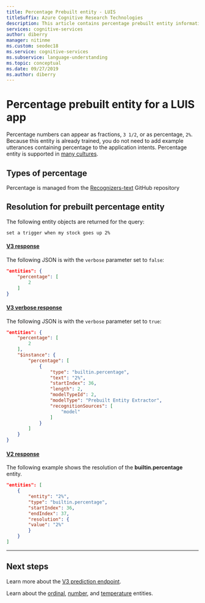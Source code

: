 ```yaml
---
title: Percentage Prebuilt entity - LUIS
titleSuffix: Azure Cognitive Research Technologies
description: This article contains percentage prebuilt entity information in Language Understanding (LUIS).
services: cognitive-services
author: diberry
manager: nitinme
ms.custom: seodec18
ms.service: cognitive-services
ms.subservice: language-understanding
ms.topic: conceptual
ms.date: 09/27/2019
ms.author: diberry
---
```


# Percentage prebuilt entity for a LUIS app
Percentage numbers can appear as fractions, `3 1/2`, or as percentage, `2%`. Because this entity is already trained, you do not need to add example utterances containing percentage to the application intents. Percentage entity is supported in [many cultures](luis-reference-prebuilt-entities.md). 

## Types of percentage
Percentage is managed from the [Recognizers-text](https://github.com/Microsoft/Recognizers-Text/blob/master/Patterns/English/English-Numbers.yaml#L114) GitHub repository

## Resolution for prebuilt percentage entity

The following entity objects are returned for the query:

`set a trigger when my stock goes up 2%`

#### [V3 response](#tab/V3)

The following JSON is with the `verbose` parameter set to `false`:

```json
"entities": {
    "percentage": [
        2
    ]
}
```
#### [V3 verbose response](#tab/V3-verbose)
The following JSON is with the `verbose` parameter set to `true`:

```json
"entities": {
    "percentage": [
        2
    ],
    "$instance": {
        "percentage": [
            {
                "type": "builtin.percentage",
                "text": "2%",
                "startIndex": 36,
                "length": 2,
                "modelTypeId": 2,
                "modelType": "Prebuilt Entity Extractor",
                "recognitionSources": [
                    "model"
                ]
            }
        ]
    }
}
```
#### [V2 response](#tab/V2)

The following example shows the resolution of the **builtin.percentage** entity.

```json
"entities": [
    {
        "entity": "2%",
        "type": "builtin.percentage",
        "startIndex": 36,
        "endIndex": 37,
        "resolution": {
        "value": "2%"
        }
    }
]
```
* * * 

## Next steps

Learn more about the [V3 prediction endpoint](luis-migration-api-v3.md).

Learn about the [ordinal](luis-reference-prebuilt-ordinal.md), [number](luis-reference-prebuilt-number.md), and [temperature](luis-reference-prebuilt-temperature.md) entities. 
